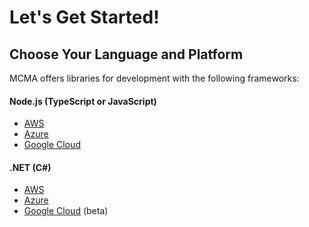 # Let's Get Started!

## Choose Your Language and Platform
MCMA offers libraries for development with the following frameworks:

#### Node.js (TypeScript or JavaScript)

* [AWS](nodejs/aws/intro.md)
* [Azure](nodejs/azure/intro.md)
* [Google Cloud](nodejs/google-cloud/intro.md)

#### .NET (C#)

* [AWS](dotnet/aws/intro.md)
* [Azure](dotnet/azure/intro.md)
* [Google Cloud](dotnet/google-cloud/intro.md) (beta)